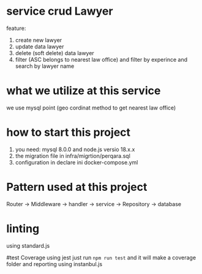 # service crud Lawyer

feature:

1. create new lawyer
2. update data lawyer
3. delete (soft delete) data lawyer
4. filter (ASC belongs to nearest law office) and filter by experince and search by lawyer name

# what we utilize at this service

we use mysql point (geo cordinat method to get nearest law office)

# how to start this project

1. you need: mysql 8.0.0 and node.js versio 18.x.x
2. the migration file in infra/migrtion/perqara.sql
3. configuration in declare ini docker-compose.yml

# Pattern used at this project
Router -> Middleware -> handler -> service -> Repository -> database

# linting 
using standard.js

#test Coverage
using jest just run `npm run test` and it will make a coverage folder and reporting using instanbul.js
